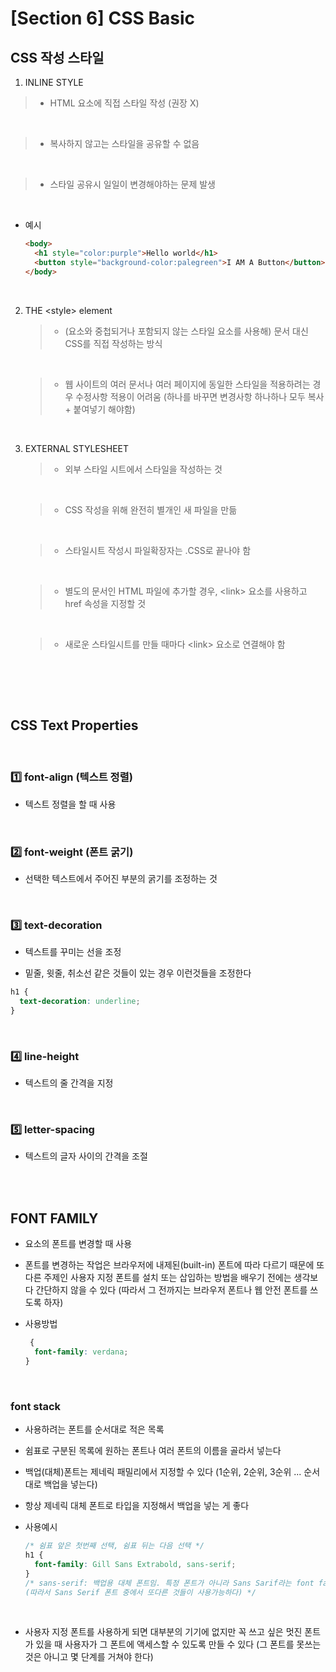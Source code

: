 # [Section 6] CSS Basic

## CSS 작성 스타일

1. INLINE STYLE

> - HTML 요소에 직접 스타일 작성 (권장 X)

  <br>

> - 복사하지 않고는 스타일을 공유할 수 없음

   <br>

> - 스타일 공유시 일일이 변경해야하는 문제 발생

   <br>

- 예시

  ```html
  <body>
    <h1 style="color:purple">Hello world</h1>
    <button style="background-color:palegreen">I AM A Button</button>
  </body>
  ```

<br>

2. THE \<style> element

   > - (요소와 중첩되거나 포함되지 않는 스타일 요소를 사용해) 문서 대신 CSS를 직접 작성하는 방식

   <br>

   > - 웹 사이트의 여러 문서나 여러 페이지에 동일한 스타일을 적용하려는 경우 수정사항 적용이 어려움 (하나를 바꾸면 변경사항 하나하나 모두 복사 + 붙여넣기 해야함)

<br>

3. EXTERNAL STYLESHEET

   > - 외부 스타일 시트에서 스타일을 작성하는 것

   <br>

   > - CSS 작성을 위해 완전히 별개인 새 파일을 만듦

   <br>

   > - 스타일시트 작성시 파일확장자는 .CSS로 끝나야 함

   <br>

   > - 별도의 문서인 HTML 파일에 추가할 경우, \<link> 요소를 사용하고 href 속성을 지정할 것

   <br>

   > - 새로운 스타일시트를 만들 때마다 \<link> 요소로 연결해야 함

   <br>

<br><br>

## CSS Text Properties

<br>

### :one: font-align (텍스트 정렬)

- 텍스트 정렬을 할 때 사용

<br>

### :two: font-weight (폰트 굵기)

- 선택한 텍스트에서 주어진 부분의 굵기를 조정하는 것

<br>

### :three: text-decoration

- 텍스트를 꾸미는 선을 조정

- 밑줄, 윗줄, 취소선 같은 것들이 있는 경우 이런것들을 조정한다

```css
h1 {
  text-decoration: underline;
}
```

<br>

### :four: line-height

- 텍스트의 줄 간격을 지정

<br>

### :five: letter-spacing

- 텍스트의 글자 사이의 간격을 조절

<br><br>

## FONT FAMILY

- 요소의 폰트를 변경할 때 사용

- 폰트를 변경하는 작업은 브라우저에 내제된(built-in) 폰트에 따라 다르기 때문에 또 다른 주제인 사용자 지정 폰트를 설치 또는 삽입하는 방법을 배우기 전에는 생각보다 간단하지 않을 수 있다
  (따라서 그 전까지는 브라우저 폰트나 웹 안전 폰트를 쓰도록 하자)

- 사용방법
  ```css
   {
    font-family: verdana;
  }
  ```

<br>

### font stack

- 사용하려는 폰트를 순서대로 적은 목록

- 쉼표로 구분된 목록에 원하는 폰트나 여러 폰트의 이름을 골라서 넣는다

- 백업(대체)폰트는 제네릭 패밀리에서 지정할 수 있다
  (1순위, 2순위, 3순위 ... 순서대로 백업을 넣는다)

- 항상 제네릭 대체 폰트로 타입을 지정해서 백업을 넣는 게 좋다

- 사용예시

  ```css
  /* 쉼표 앞은 첫번째 선택, 쉼표 뒤는 다음 선택 */
  h1 {
    font-family: Gill Sans Extrabold, sans-serif;
  }
  /* sans-serif: 백업용 대체 폰트임. 특정 폰트가 아니라 Sans Sarif라는 font family이다
  (따라서 Sans Serif 폰트 중에서 또다른 것들이 사용가능하다) */
  ```

<br>

- 사용자 지정 폰트를 사용하게 되면 대부분의 기기에 없지만 꼭 쓰고 싶은 멋진 폰트가 있을 때 사용자가 그 폰트에 액세스할 수 있도록 만들 수 있다
  (그 폰트를 못쓰는것은 아니고 몇 단계를 거쳐야 한다)
